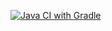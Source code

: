 [![Java CI with Gradle](https://github.com/Artur-star-web/restAsh/actions/workflows/gradle.yml/badge.svg)](https://github.com/Artur-star-web/restAsh/actions/workflows/gradle.yml)